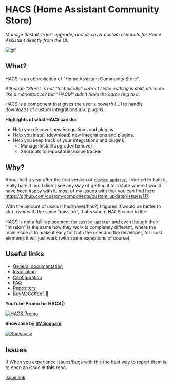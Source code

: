 # HACS (Home Assistant Community Store)

_Manage (Install, track, upgrade) and discover custom elements for Home Assistant directly from the UI._

![gif](https://custom-components.github.io/hacs/images/hacsdemo.gif)

## What?

HACS is an abbreviation of "Home Assistant Community Store".

_Although "Store" is not "technically" correct since nothing is sold, it’s more like a marketplace? but "HACM" didn’t have the same ring to it._

HACS is a component that gives the user a powerful UI to handle downloads of custom integrations and plugins.

**Highlights of what HACS can do:**

- Help you discover new integrations and plugins.
- Help you install (download) new integrations and plugins.
- Help you keep track of your integrations and plugins.
  - Manage(Install/Upgrade/Remove)
  - Shortcuts to repositories/issue tracker

## Why?

About half a year after the first version of [`custom_updater`](https://github.com/custom-components/custom_updater), I started to hate it, really hate it and I didn't see any way of getting it to a state where I would have been happy with it, most of my issues with that you can find here https://github.com/custom-components/custom_updater/issues/117.

With the amount of users it had/have(/has?) I figured it would be better to start over with the same "mission", that's where HACS came to life.

HACS is not a full replacement for `custom_updater` and even though their "mission" is the same how they work is completely different, where the main issue is to make it easy for both the user and the developer, for most elements it will just work (with some exceptions of course).

## Useful links

- [General documentation](https://custom-components.github.io/hacs/)
- [Installation](https://custom-components.github.io/hacs/install)
- [Configuration](https://custom-components.github.io/hacs/configure)
- [FAQ](https://custom-components.github.io/hacs/faq)
- [Repository](https://github.com/custom-components/hacs)
- [BuyMeCoffee? :see_no_evil:](https://buymeacoffee.com/ludeeus)

**YouTube Promo for HACS🙈:**

[![HACS Promo](https://img.youtube.com/vi/vq0qQtDAOW0/0.jpg)](https://www.youtube.com/watch?v=vq0qQtDAOW0 "HACS Promo")

**Showcase by [SV Sognare](https://www.youtube.com/channel/UC3sknm_GUCDESM7EmVvkgzg)**

[![Showcase](https://img.youtube.com/vi/-PIlL1gSUuY/0.jpg)](https://www.youtube.com/watch?v=-PIlL1gSUuY "Showcase")

## Issues

~~If~~ When you experience issues/bugs with this the best way to report them is to open an issue in **this** repo.

[Issue link](https://github.com/custom-components/hacs/issues)
